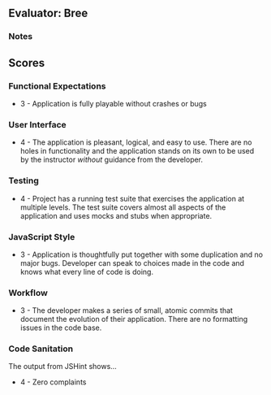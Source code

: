 ## Evaluator: Bree

### Notes

## Scores

### Functional Expectations

* 3 - Application is fully playable without crashes or bugs

### User Interface

* 4 - The application is pleasant, logical, and easy to use. There are no holes in functionality and the application stands on its own to be used by the instructor _without_ guidance from the developer.

### Testing

* 4 - Project has a running test suite that exercises the application at multiple levels. The test suite covers almost all aspects of the application and uses mocks and stubs when appropriate.

### JavaScript Style

* 3 - Application is thoughtfully put together with some duplication and no major bugs. Developer can speak to choices made in the code and knows what every line of code is doing.

### Workflow
   
* 3 - The developer makes a series of small, atomic commits that document the evolution of their application. There are no formatting issues in the code base.

### Code Sanitation

The output from JSHint shows…

* 4 - Zero complaints
